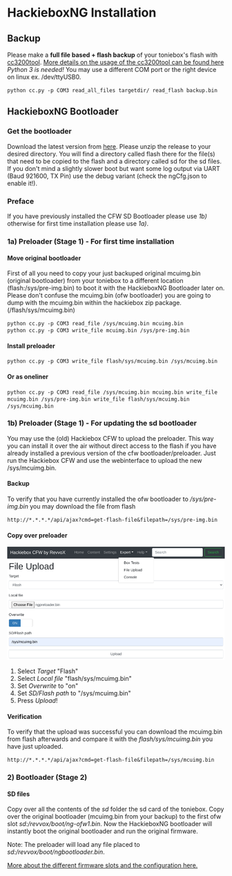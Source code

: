 # HackieboxNG Installation

## Backup
Please make a **full file based + flash backup** of your toniebox's flash with [cc3200tool](https://github.com/toniebox-reverse-engineering/cc3200tool).
[More details on the usage of the cc3200tool can be found here](https://github.com/toniebox-reverse-engineering/toniebox/wiki/Debug-Port-&-Extract-Firmware#extract-firmware)
*Python 3 is needed!* You may use a different COM port or the right device on linux ex. /dev/ttyUSB0.

```
python cc.py -p COM3 read_all_files targetdir/ read_flash backup.bin
```

## HackieboxNG Bootloader

### Get the bootloader
Download the latest version from [here](https://github.com/toniebox-reverse-engineering/hackiebox_cfw_ng/releases). Please unzip the release to your desired directory.
You will find a directory called flash there for the file(s) that need to be copied to the flash and a directory called sd for the sd files.
If you don't mind a slightly slower boot but want some log output via UART (Baud 921600, TX Pin) use the debug variant (check the ngCfg.json to enable it!).

### Preface
If you have previously installed the CFW SD Bootloader please use *1b)* otherwise for first time installation please use *1a)*.

### 1a) Preloader (Stage 1) - For first time installation

#### Move original bootloader
First of all you need to copy your just backuped original mcuimg.bin (original bootloader) from your toniebox to a different location (flash:/sys/pre-img.bin) to boot it with the HackieboxNG Bootloader later on.
Please don't confuse the mcuimg.bin (ofw bootloader) you are going to dump with the mcuimg.bin within the hackiebox zip package. (/flash/sys/mcuimg.bin)

```
python cc.py -p COM3 read_file /sys/mcuimg.bin mcuimg.bin
python cc.py -p COM3 write_file mcuimg.bin /sys/pre-img.bin
```
#### Install preloader
```
python cc.py -p COM3 write_file flash/sys/mcuimg.bin /sys/mcuimg.bin
```
#### Or as oneliner
```
python cc.py -p COM3 read_file /sys/mcuimg.bin mcuimg.bin write_file mcuimg.bin /sys/pre-img.bin write_file flash/sys/mcuimg.bin /sys/mcuimg.bin
```

### 1b) Preloader (Stage 1) - For updating the sd bootloader
You may use the (old) Hackiebox CFW to upload the preloader. This way you can install it over the air without direct access to the flash if you have already installed a previous version of the cfw bootloader/preloader. Just run the Hackiebox CFW and use the webinterface to upload the new /sys/mcuimg.bin.

#### Backup
To verify that you have currently installed the ofw bootloader to */sys/pre-img.bin* you may download the file from flash
```
http://*.*.*.*/api/ajax?cmd=get-flash-file&filepath=/sys/pre-img.bin
```

#### Copy over preloader
![CFW Flash upload](https://raw.githubusercontent.com/toniebox-reverse-engineering/hackiebox_cfw_ng/master/wiki/images/InstallCfwFlashUpload.png)

1) Select *Target* "Flash"
2) Select *Local file* "flash/sys/mcuimg.bin"
3) Set *Overwrite* to "on"
4) Set *SD/Flash path*  to "/sys/mcuimg.bin"
5) Press *Upload*!

#### Verification
To verify that the upload was successful you can download the mcuimg.bin from flash afterwards and compare it with the *flash/sys/mcuimg.bin* you have just uploaded.
```
http://*.*.*.*/api/ajax?cmd=get-flash-file&filepath=/sys/mcuimg.bin
```

### 2) Bootloader (Stage 2)
#### SD files
Copy over all the contents of the *sd* folder the sd card of the toniebox.
Copy over the original bootloader (mcuimg.bin from your backup) to the first ofw slot *sd:/revvox/boot/ng-ofw1.bin*.
Now the HackieboxNG bootloader will instantly boot the original bootloader and run the original firmware.

Note: The preloader will load any file placed to *sd:/revvox/boot/ngbootloader.bin*. 



[More about the different firmware slots and the configuration here.](Bootloader)